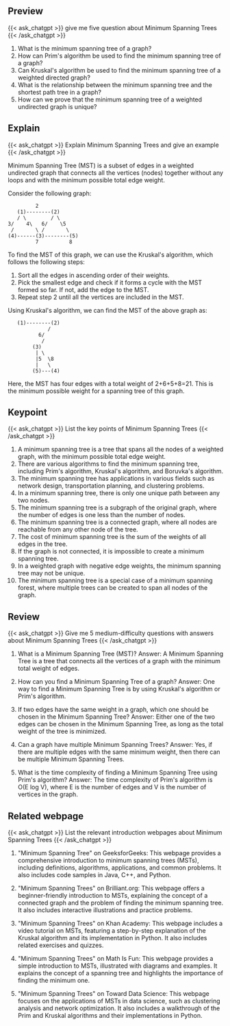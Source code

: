 ## Preview
{{< ask_chatgpt >}}
give me five question about Minimum Spanning Trees
{{< /ask_chatgpt >}}



1. What is the minimum spanning tree of a graph? 
2. How can Prim's algorithm be used to find the minimum spanning tree of a graph? 
3. Can Kruskal's algorithm be used to find the minimum spanning tree of a weighted directed graph? 
4. What is the relationship between the minimum spanning tree and the shortest path tree in a graph? 
5. How can we prove that the minimum spanning tree of a weighted undirected graph is unique?   

## Explain
{{< ask_chatgpt >}}
Explain Minimum Spanning Trees and give an example
{{< /ask_chatgpt >}}



Minimum Spanning Tree (MST) is a subset of edges in a weighted undirected graph that connects all the vertices (nodes) together without any loops and with the minimum possible total edge weight. 

Consider the following graph:

```
         2
   (1)--------(2)
   / \        / \
3/    4\   6/    \5
 /       \ /       \
(4)------(3)--------(5)
         7          8
```

To find the MST of this graph, we can use the Kruskal's algorithm, which follows the following steps:

1. Sort all the edges in ascending order of their weights.
2. Pick the smallest edge and check if it forms a cycle with the MST formed so far. If not, add the edge to the MST.
3. Repeat step 2 until all the vertices are included in the MST.

Using Kruskal's algorithm, we can find the MST of the above graph as:

```
   (1)--------(2)
             /   
          6/    
           /      
        (3)        
         | \      
         |5  \8            
         |   \     
        (5)---(4)         
```

Here, the MST has four edges with a total weight of 2+6+5+8=21. This is the minimum possible weight for a spanning tree of this graph.   

## Keypoint
{{< ask_chatgpt >}}
List the key points of Minimum Spanning Trees
{{< /ask_chatgpt >}}



1. A minimum spanning tree is a tree that spans all the nodes of a weighted graph, with the minimum possible total edge weight.
2. There are various algorithms to find the minimum spanning tree, including Prim's algorithm, Kruskal's algorithm, and Boruvka's algorithm.
3. The minimum spanning tree has applications in various fields such as network design, transportation planning, and clustering problems.
4. In a minimum spanning tree, there is only one unique path between any two nodes.
5. The minimum spanning tree is a subgraph of the original graph, where the number of edges is one less than the number of nodes.
6. The minimum spanning tree is a connected graph, where all nodes are reachable from any other node of the tree.
7. The cost of minimum spanning tree is the sum of the weights of all edges in the tree.
8. If the graph is not connected, it is impossible to create a minimum spanning tree.
9. In a weighted graph with negative edge weights, the minimum spanning tree may not be unique.
10. The minimum spanning tree is a special case of a minimum spanning forest, where multiple trees can be created to span all nodes of the graph.   

## Review
{{< ask_chatgpt >}}
Give me 5 medium-difficulty questions with answers about Minimum Spanning Trees
{{< /ask_chatgpt >}}



1. What is a Minimum Spanning Tree (MST)?
Answer: A Minimum Spanning Tree is a tree that connects all the vertices of a graph with the minimum total weight of edges.

2. How can you find a Minimum Spanning Tree of a graph?
Answer: One way to find a Minimum Spanning Tree is by using Kruskal's algorithm or Prim's algorithm.

3. If two edges have the same weight in a graph, which one should be chosen in the Minimum Spanning Tree?
Answer: Either one of the two edges can be chosen in the Minimum Spanning Tree, as long as the total weight of the tree is minimized.

4. Can a graph have multiple Minimum Spanning Trees?
Answer: Yes, if there are multiple edges with the same minimum weight, then there can be multiple Minimum Spanning Trees.

5. What is the time complexity of finding a Minimum Spanning Tree using Prim's algorithm?
Answer: The time complexity of Prim's algorithm is O(E log V), where E is the number of edges and V is the number of vertices in the graph.   

## Related webpage
{{< ask_chatgpt >}}
List the relevant introduction webpages about Minimum Spanning Trees
{{< /ask_chatgpt >}}



1. "Minimum Spanning Tree" on GeeksforGeeks: This webpage provides a comprehensive introduction to minimum spanning trees (MSTs), including definitions, algorithms, applications, and common problems. It also includes code samples in Java, C++, and Python.

2. "Minimum Spanning Trees" on Brilliant.org: This webpage offers a beginner-friendly introduction to MSTs, explaining the concept of a connected graph and the problem of finding the minimum spanning tree. It also includes interactive illustrations and practice problems.

3. "Minimum Spanning Trees" on Khan Academy: This webpage includes a video tutorial on MSTs, featuring a step-by-step explanation of the Kruskal algorithm and its implementation in Python. It also includes related exercises and quizzes.

4. "Minimum Spanning Trees" on Math Is Fun: This webpage provides a simple introduction to MSTs, illustrated with diagrams and examples. It explains the concept of a spanning tree and highlights the importance of finding the minimum one.

5. "Minimum Spanning Trees" on Toward Data Science: This webpage focuses on the applications of MSTs in data science, such as clustering analysis and network optimization. It also includes a walkthrough of the Prim and Kruskal algorithms and their implementations in Python.   

